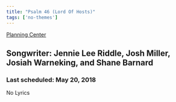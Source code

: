 ```yaml
---
title: "Psalm 46 (Lord Of Hosts)"
tags: ['no-themes']
---
```


[Planning Center](https://services.planningcenteronline.com/songs/12553346)

## Songwriter: Jennie Lee Riddle, Josh Miller, Josiah Warneking, and Shane Barnard
### Last scheduled: May 20, 2018          

No Lyrics
